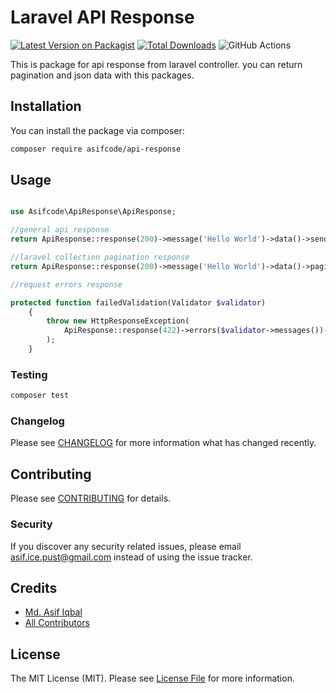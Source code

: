 # Laravel API Response

[![Latest Version on Packagist](https://img.shields.io/packagist/v/asifcode/api-response.svg?style=flat-square)](https://packagist.org/packages/asifcode/api-response)
[![Total Downloads](https://img.shields.io/packagist/dt/asifcode/api-response.svg?style=flat-square)](https://packagist.org/packages/asifcode/api-response)
![GitHub Actions](https://github.com/asifcode/api-response/actions/workflows/main.yml/badge.svg)

This is package for api response from laravel controller. you can return pagination and json data with this packages.

## Installation

You can install the package via composer:

```bash
composer require asifcode/api-response
```

## Usage

```php

use Asifcode\ApiResponse\ApiResponse;

//general api response
return ApiResponse::response(200)->message('Hello World')->data()->send();

//laravel collection pagination response
return ApiResponse::response(200)->message('Hello World')->data()->pagination();

//request errors response 

protected function failedValidation(Validator $validator)
    {
        throw new HttpResponseException(
            ApiResponse::response(422)->errors($validator->messages())->success(false)->send()
        );
    }
```

### Testing

```bash
composer test
```

### Changelog

Please see [CHANGELOG](CHANGELOG.md) for more information what has changed recently.

## Contributing

Please see [CONTRIBUTING](CONTRIBUTING.md) for details.

### Security

If you discover any security related issues, please email asif.ice.pust@gmail.com instead of using the issue tracker.

## Credits

-   [Md. Asif Iqbal](https://github.com/asifcode)
-   [All Contributors](../../contributors)

## License

The MIT License (MIT). Please see [License File](LICENSE.md) for more information.


